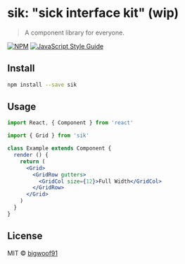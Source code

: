 # sik: "sick interface kit" (wip)

> A component library for everyone.

[![NPM](https://img.shields.io/npm/v/sik.svg)](https://www.npmjs.com/package/sik) [![JavaScript Style Guide](https://img.shields.io/badge/code_style-standard-brightgreen.svg)](https://standardjs.com)

## Install

```bash
npm install --save sik
```

## Usage

```jsx
import React, { Component } from 'react'

import { Grid } from 'sik'

class Example extends Component {
  render () {
    return (
      <Grid>
        <GridRow gutters>
          <GridCol size={12}>Full Width</GridCol>
        </GridRow>
      </Grid>
    )
  }
}
```

## License

MIT © [bigwoof91](https://github.com/bigwoof91)
